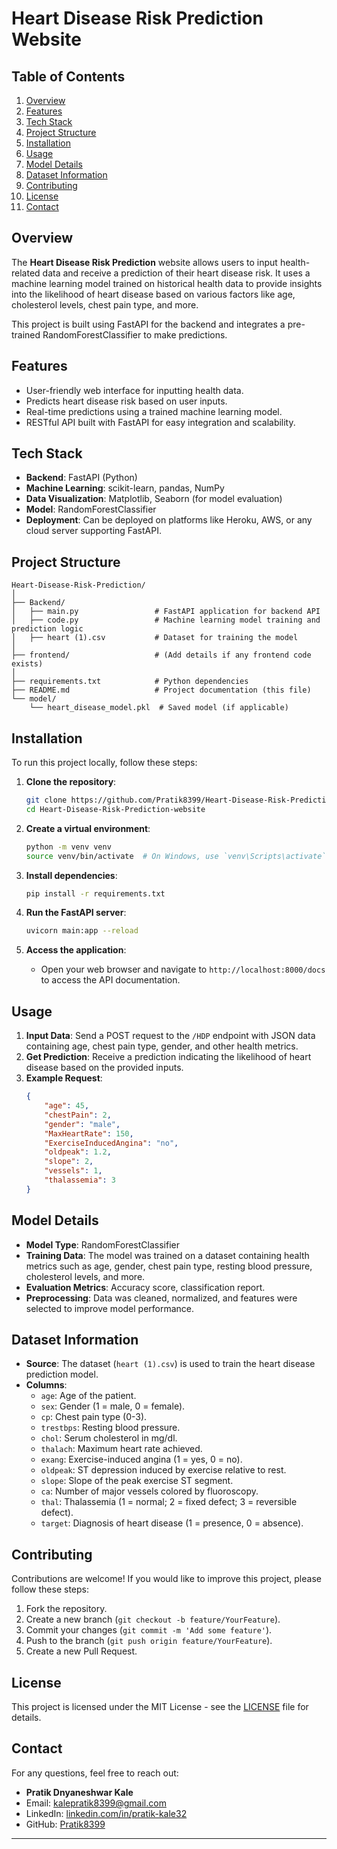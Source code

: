 # Heart Disease Risk Prediction Website

## Table of Contents

1. [Overview](#overview)
2. [Features](#features)
3. [Tech Stack](#tech-stack)
4. [Project Structure](#project-structure)
5. [Installation](#installation)
6. [Usage](#usage)
7. [Model Details](#model-details)
8. [Dataset Information](#dataset-information)
9. [Contributing](#contributing)
10. [License](#license)
11. [Contact](#contact)

## Overview

The **Heart Disease Risk Prediction** website allows users to input health-related data and receive a prediction of their heart disease risk. It uses a machine learning model trained on historical health data to provide insights into the likelihood of heart disease based on various factors like age, cholesterol levels, chest pain type, and more.

This project is built using FastAPI for the backend and integrates a pre-trained RandomForestClassifier to make predictions.

## Features

- User-friendly web interface for inputting health data.
- Predicts heart disease risk based on user inputs.
- Real-time predictions using a trained machine learning model.
- RESTful API built with FastAPI for easy integration and scalability.

## Tech Stack

- **Backend**: FastAPI (Python)
- **Machine Learning**: scikit-learn, pandas, NumPy
- **Data Visualization**: Matplotlib, Seaborn (for model evaluation)
- **Model**: RandomForestClassifier
- **Deployment**: Can be deployed on platforms like Heroku, AWS, or any cloud server supporting FastAPI.

## Project Structure

```
Heart-Disease-Risk-Prediction/
│
├── Backend/
│   ├── main.py                 # FastAPI application for backend API
│   ├── code.py                 # Machine learning model training and prediction logic
│   ├── heart (1).csv           # Dataset for training the model
│
├── frontend/                   # (Add details if any frontend code exists)
│
├── requirements.txt            # Python dependencies
├── README.md                   # Project documentation (this file)
└── model/
    └── heart_disease_model.pkl  # Saved model (if applicable)
```

## Installation

To run this project locally, follow these steps:

1. **Clone the repository**:
    ```bash
    git clone https://github.com/Pratik8399/Heart-Disease-Risk-Prediction-website.git
    cd Heart-Disease-Risk-Prediction-website
    ```

2. **Create a virtual environment**:
    ```bash
    python -m venv venv
    source venv/bin/activate  # On Windows, use `venv\Scripts\activate`
    ```

3. **Install dependencies**:
    ```bash
    pip install -r requirements.txt
    ```

4. **Run the FastAPI server**:
    ```bash
    uvicorn main:app --reload
    ```

5. **Access the application**:
    - Open your web browser and navigate to `http://localhost:8000/docs` to access the API documentation.

## Usage

1. **Input Data**: Send a POST request to the `/HDP` endpoint with JSON data containing age, chest pain type, gender, and other health metrics.
2. **Get Prediction**: Receive a prediction indicating the likelihood of heart disease based on the provided inputs.
3. **Example Request**:
    ```json
    {
        "age": 45,
        "chestPain": 2,
        "gender": "male",
        "MaxHeartRate": 150,
        "ExerciseInducedAngina": "no",
        "oldpeak": 1.2,
        "slope": 2,
        "vessels": 1,
        "thalassemia": 3
    }
    ```

## Model Details

- **Model Type**: RandomForestClassifier
- **Training Data**: The model was trained on a dataset containing health metrics such as age, gender, chest pain type, resting blood pressure, cholesterol levels, and more.
- **Evaluation Metrics**: Accuracy score, classification report.
- **Preprocessing**: Data was cleaned, normalized, and features were selected to improve model performance.

## Dataset Information

- **Source**: The dataset (`heart (1).csv`) is used to train the heart disease prediction model.
- **Columns**:
    - `age`: Age of the patient.
    - `sex`: Gender (1 = male, 0 = female).
    - `cp`: Chest pain type (0-3).
    - `trestbps`: Resting blood pressure.
    - `chol`: Serum cholesterol in mg/dl.
    - `thalach`: Maximum heart rate achieved.
    - `exang`: Exercise-induced angina (1 = yes, 0 = no).
    - `oldpeak`: ST depression induced by exercise relative to rest.
    - `slope`: Slope of the peak exercise ST segment.
    - `ca`: Number of major vessels colored by fluoroscopy.
    - `thal`: Thalassemia (1 = normal; 2 = fixed defect; 3 = reversible defect).
    - `target`: Diagnosis of heart disease (1 = presence, 0 = absence).

## Contributing

Contributions are welcome! If you would like to improve this project, please follow these steps:

1. Fork the repository.
2. Create a new branch (`git checkout -b feature/YourFeature`).
3. Commit your changes (`git commit -m 'Add some feature'`).
4. Push to the branch (`git push origin feature/YourFeature`).
5. Create a new Pull Request.

## License

This project is licensed under the MIT License - see the [LICENSE](LICENSE) file for details.

## Contact

For any questions, feel free to reach out:

- **Pratik Dnyaneshwar Kale**
- Email: [kalepratik8399@gmail.com](mailto:kalepratik8399@gmail.com)
- LinkedIn: [linkedin.com/in/pratik-kale32](https://linkedin.com/in/pratik-kale32)
- GitHub: [Pratik8399](https://github.com/Pratik8399)

---
